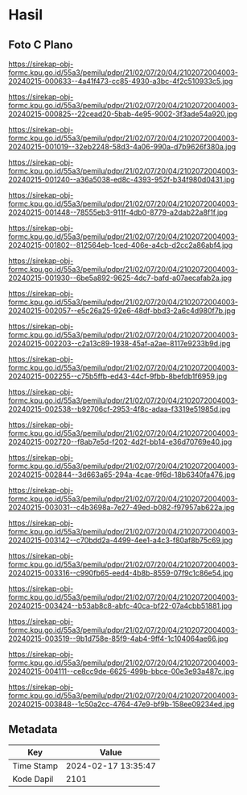 # Hasil

## Foto C Plano

https://sirekap-obj-formc.kpu.go.id/55a3/pemilu/pdpr/21/02/07/20/04/2102072004003-20240215-000633--4a41f473-cc85-4930-a3bc-4f2c510933c5.jpg

https://sirekap-obj-formc.kpu.go.id/55a3/pemilu/pdpr/21/02/07/20/04/2102072004003-20240215-000825--22cead20-5bab-4e95-9002-3f3ade54a920.jpg

https://sirekap-obj-formc.kpu.go.id/55a3/pemilu/pdpr/21/02/07/20/04/2102072004003-20240215-001019--32eb2248-58d3-4a06-990a-d7b9626f380a.jpg

https://sirekap-obj-formc.kpu.go.id/55a3/pemilu/pdpr/21/02/07/20/04/2102072004003-20240215-001240--a36a5038-ed8c-4393-952f-b34f980d0431.jpg

https://sirekap-obj-formc.kpu.go.id/55a3/pemilu/pdpr/21/02/07/20/04/2102072004003-20240215-001448--78555eb3-911f-4db0-8779-a2dab22a8f1f.jpg

https://sirekap-obj-formc.kpu.go.id/55a3/pemilu/pdpr/21/02/07/20/04/2102072004003-20240215-001802--812564eb-1ced-406e-a4cb-d2cc2a86abf4.jpg

https://sirekap-obj-formc.kpu.go.id/55a3/pemilu/pdpr/21/02/07/20/04/2102072004003-20240215-001930--6be5a892-9625-4dc7-bafd-a07aecafab2a.jpg

https://sirekap-obj-formc.kpu.go.id/55a3/pemilu/pdpr/21/02/07/20/04/2102072004003-20240215-002057--e5c26a25-92e6-48df-bbd3-2a6c4d980f7b.jpg

https://sirekap-obj-formc.kpu.go.id/55a3/pemilu/pdpr/21/02/07/20/04/2102072004003-20240215-002203--c2a13c89-1938-45af-a2ae-8117e9233b9d.jpg

https://sirekap-obj-formc.kpu.go.id/55a3/pemilu/pdpr/21/02/07/20/04/2102072004003-20240215-002255--c75b5ffb-ed43-44cf-9fbb-8befdb1f6959.jpg

https://sirekap-obj-formc.kpu.go.id/55a3/pemilu/pdpr/21/02/07/20/04/2102072004003-20240215-002538--b92706cf-2953-4f8c-adaa-f3319e51985d.jpg

https://sirekap-obj-formc.kpu.go.id/55a3/pemilu/pdpr/21/02/07/20/04/2102072004003-20240215-002720--f8ab7e5d-f202-4d2f-bb14-e36d70769e40.jpg

https://sirekap-obj-formc.kpu.go.id/55a3/pemilu/pdpr/21/02/07/20/04/2102072004003-20240215-002844--3d663a65-294a-4cae-9f6d-18b6340fa476.jpg

https://sirekap-obj-formc.kpu.go.id/55a3/pemilu/pdpr/21/02/07/20/04/2102072004003-20240215-003031--c4b3698a-7e27-49ed-b082-f97957ab622a.jpg

https://sirekap-obj-formc.kpu.go.id/55a3/pemilu/pdpr/21/02/07/20/04/2102072004003-20240215-003142--c70bdd2a-4499-4ee1-a4c3-f80af8b75c69.jpg

https://sirekap-obj-formc.kpu.go.id/55a3/pemilu/pdpr/21/02/07/20/04/2102072004003-20240215-003316--c990fb65-eed4-4b8b-8559-07f9c1c86e54.jpg

https://sirekap-obj-formc.kpu.go.id/55a3/pemilu/pdpr/21/02/07/20/04/2102072004003-20240215-003424--b53ab8c8-abfc-40ca-bf22-07a4cbb51881.jpg

https://sirekap-obj-formc.kpu.go.id/55a3/pemilu/pdpr/21/02/07/20/04/2102072004003-20240215-003519--9b1d758e-85f9-4ab4-9ff4-1c104064ae66.jpg

https://sirekap-obj-formc.kpu.go.id/55a3/pemilu/pdpr/21/02/07/20/04/2102072004003-20240215-004111--ce8cc9de-6625-499b-bbce-00e3e93a487c.jpg

https://sirekap-obj-formc.kpu.go.id/55a3/pemilu/pdpr/21/02/07/20/04/2102072004003-20240215-003848--1c50a2cc-4764-47e9-bf9b-158ee09234ed.jpg


## Metadata

| Key        | Value               |
| ---------- | ------------------- |
| Time Stamp | 2024-02-17 13:35:47 |
| Kode Dapil | 2101                |



